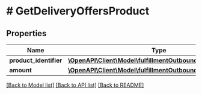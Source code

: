 # # GetDeliveryOffersProduct

## Properties

Name | Type | Description | Notes
------------ | ------------- | ------------- | -------------
**product_identifier** | [**\OpenAPI\Client\Model\fulfillmentOutbound\ProductIdentifier**](ProductIdentifier.md) |  |
**amount** | [**\OpenAPI\Client\Model\fulfillmentOutbound\Amount**](Amount.md) |  | [optional]

[[Back to Model list]](../../README.md#models) [[Back to API list]](../../README.md#endpoints) [[Back to README]](../../README.md)

